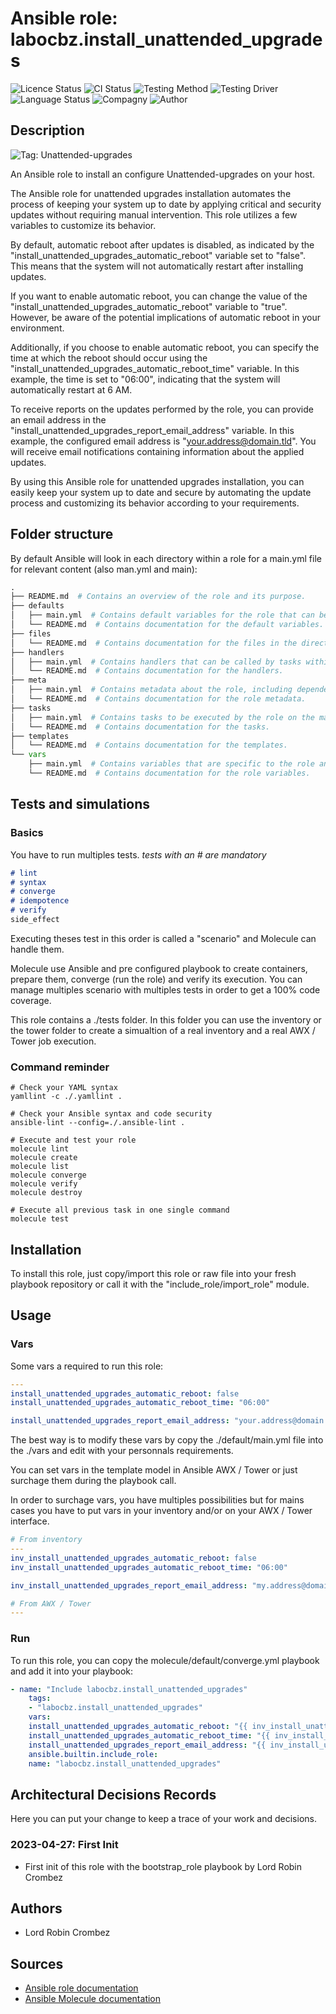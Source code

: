 # Ansible role: labocbz.install_unattended_upgrades

![Licence Status](https://img.shields.io/badge/licence-MIT-brightgreen)
![CI Status](https://img.shields.io/badge/CI-success-brightgreen)
![Testing Method](https://img.shields.io/badge/Testing%20Method-Ansible%20Molecule-blueviolet)
![Testing Driver](https://img.shields.io/badge/Testing%20Driver-docker-blueviolet)
![Language Status](https://img.shields.io/badge/language-Ansible-red)
![Compagny](https://img.shields.io/badge/Compagny-Labo--CBZ-blue)
![Author](https://img.shields.io/badge/Author-Lord%20Robin%20Cbz-blue)

## Description

![Tag: Unattended-upgrades](https://img.shields.io/badge/Tech-Unattended--upgrades-orange)

An Ansible role to install an configure Unattended-upgrades on your host.


The Ansible role for unattended upgrades installation automates the process of keeping your system up to date by applying critical and security updates without requiring manual intervention. This role utilizes a few variables to customize its behavior.

By default, automatic reboot after updates is disabled, as indicated by the "install_unattended_upgrades_automatic_reboot" variable set to "false". This means that the system will not automatically restart after installing updates.

If you want to enable automatic reboot, you can change the value of the "install_unattended_upgrades_automatic_reboot" variable to "true". However, be aware of the potential implications of automatic reboot in your environment.

Additionally, if you choose to enable automatic reboot, you can specify the time at which the reboot should occur using the "install_unattended_upgrades_automatic_reboot_time" variable. In this example, the time is set to "06:00", indicating that the system will automatically restart at 6 AM.

To receive reports on the updates performed by the role, you can provide an email address in the "install_unattended_upgrades_report_email_address" variable. In this example, the configured email address is "your.address@domain.tld". You will receive email notifications containing information about the applied updates.

By using this Ansible role for unattended upgrades installation, you can easily keep your system up to date and secure by automating the update process and customizing its behavior according to your requirements.

## Folder structure

By default Ansible will look in each directory within a role for a main.yml file for relevant content (also man.yml and main):

```PYTHON
.
├── README.md  # Contains an overview of the role and its purpose.
├── defaults
│   ├── main.yml  # Contains default variables for the role that can be overridden by users.
│   └── README.md  # Contains documentation for the default variables.
├── files
│   └── README.md  # Contains documentation for the files in the directory.
├── handlers
│   ├── main.yml  # Contains handlers that can be called by tasks within the role.
│   └── README.md  # Contains documentation for the handlers.
├── meta
│   ├── main.yml  # Contains metadata about the role, including dependencies and supported platforms.
│   └── README.md  # Contains documentation for the role metadata.
├── tasks
│   ├── main.yml  # Contains tasks to be executed by the role on the managed nodes.
│   └── README.md  # Contains documentation for the tasks.
├── templates
│   └── README.md  # Contains documentation for the templates.
└── vars
    ├── main.yml  # Contains variables that are specific to the role and are not meant to be overridden.
    └── README.md  # Contains documentation for the role variables.
```

## Tests and simulations

### Basics

You have to run multiples tests. *tests with an # are mandatory*

```MARKDOWN
# lint
# syntax
# converge
# idempotence
# verify
side_effect
```

Executing theses test in this order is called a "scenario" and Molecule can handle them.

Molecule use Ansible and pre configured playbook to create containers, prepare them, converge (run the role) and verify its execution.
You can manage multiples scenario with multiples tests in order to get a 100% code coverage.

This role contains a ./tests folder. In this folder you can use the inventory or the tower folder to create a simualtion of a real inventory and a real AWX / Tower job execution.

### Command reminder

```SHELL
# Check your YAML syntax
yamllint -c ./.yamllint .

# Check your Ansible syntax and code security
ansible-lint --config=./.ansible-lint .

# Execute and test your role
molecule lint
molecule create
molecule list
molecule converge
molecule verify
molecule destroy

# Execute all previous task in one single command
molecule test
```

## Installation

To install this role, just copy/import this role or raw file into your fresh playbook repository or call it with the "include_role/import_role" module.

## Usage

### Vars

Some vars a required to run this role:

```YAML
---
install_unattended_upgrades_automatic_reboot: false
install_unattended_upgrades_automatic_reboot_time: "06:00"

install_unattended_upgrades_report_email_address: "your.address@domain.tld"

```

The best way is to modify these vars by copy the ./default/main.yml file into the ./vars and edit with your personnals requirements.

You can set vars in the template model in Ansible AWX / Tower or just surchage them during the playbook call.

In order to surchage vars, you have multiples possibilities but for mains cases you have to put vars in your inventory and/or on your AWX / Tower interface.

```YAML
# From inventory
---
inv_install_unattended_upgrades_automatic_reboot: false
inv_install_unattended_upgrades_automatic_reboot_time: "06:00"

inv_install_unattended_upgrades_report_email_address: "my.address@domain.tld"

```

```YAML
# From AWX / Tower
---

```

### Run

To run this role, you can copy the molecule/default/converge.yml playbook and add it into your playbook:

```YAML
- name: "Include labocbz.install_unattended_upgrades"
    tags:
    - "labocbz.install_unattended_upgrades"
    vars:
    install_unattended_upgrades_automatic_reboot: "{{ inv_install_unattended_upgrades_automatic_reboot }}"
    install_unattended_upgrades_automatic_reboot_time: "{{ inv_install_unattended_upgrades_automatic_reboot_time }}"
    install_unattended_upgrades_report_email_address: "{{ inv_install_unattended_upgrades_report_email_address }}"
    ansible.builtin.include_role:
    name: "labocbz.install_unattended_upgrades"
```

## Architectural Decisions Records

Here you can put your change to keep a trace of your work and decisions.

### 2023-04-27: First Init

* First init of this role with the bootstrap_role playbook by Lord Robin Crombez

## Authors

* Lord Robin Crombez

## Sources

* [Ansible role documentation](https://docs.ansible.com/ansible/latest/playbook_guide/playbooks_reuse_roles.html)
* [Ansible Molecule documentation](https://molecule.readthedocs.io/)
